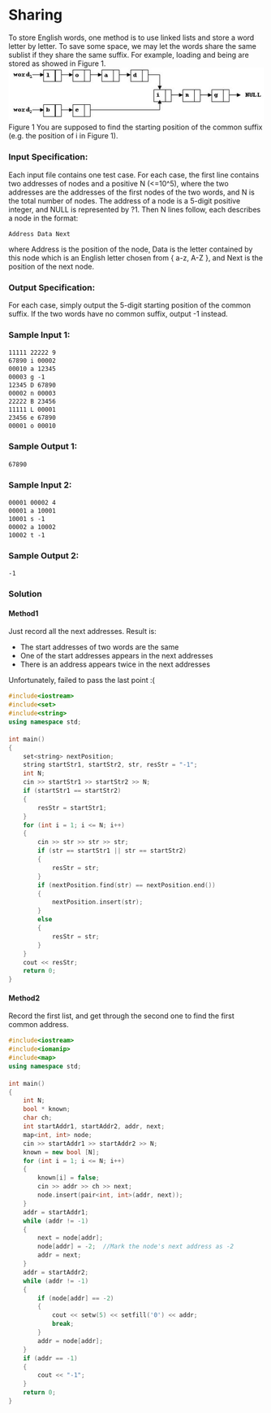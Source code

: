 # Sharing
To store English words, one method is to use linked lists and store a word letter by letter. To save some space, we may let the words share the same sublist if they share the same suffix. For example, loading and being are stored as showed in Figure 1.
![](../img/1032.jpg)
Figure 1
You are supposed to find the starting position of the common suffix (e.g. the position of i in Figure 1).
### Input Specification:
Each input file contains one test case. For each case, the first line contains two addresses of nodes and a positive N (<=10^5), where the two addresses are the addresses of the first nodes of the two words, and N is the total number of nodes. The address of a node is a 5-digit positive integer, and NULL is represented by ?1.
Then N lines follow, each describes a node in the format:
```
Address Data Next
```
where Address is the position of the node, Data is the letter contained by this node which is an English letter chosen from { a-z, A-Z }, and Next is the position of the next node.
### Output Specification:
For each case, simply output the 5-digit starting position of the common suffix. If the two words have no common suffix, output -1 instead.
### Sample Input 1:
```in
11111 22222 9
67890 i 00002
00010 a 12345
00003 g -1
12345 D 67890
00002 n 00003
22222 B 23456
11111 L 00001
23456 e 67890
00001 o 00010
```
### Sample Output 1:
```out
67890
```
### Sample Input 2:
```in
00001 00002 4
00001 a 10001
10001 s -1
00002 a 10002
10002 t -1
```
### Sample Output 2:
```out
-1
```
### Solution
#### Method1
Just record all the next addresses. Result is:
* The start addresses of two words are the same
* One of the start addresses appears in the next addresses
* There is an address appears twice in the next addresses

Unfortunately, failed to pass the last point :(
```C++
#include<iostream>
#include<set>
#include<string>
using namespace std;

int main()
{
    set<string> nextPosition;
    string startStr1, startStr2, str, resStr = "-1";
    int N;
    cin >> startStr1 >> startStr2 >> N;
    if (startStr1 == startStr2)
    {
        resStr = startStr1;
    }
    for (int i = 1; i <= N; i++)
    {
        cin >> str >> str >> str;
        if (str == startStr1 || str == startStr2)
        {
            resStr = str;
        }
        if (nextPosition.find(str) == nextPosition.end())
        {
            nextPosition.insert(str);
        }
        else
        {
            resStr = str;
        }
    }
    cout << resStr;
    return 0;
}
```
#### Method2
Record the first list, and get through the second one to find the first common address.
```C++
#include<iostream>
#include<iomanip>
#include<map>
using namespace std;

int main()
{
    int N;
    bool * known;
    char ch;
    int startAddr1, startAddr2, addr, next;
    map<int, int> node;    
    cin >> startAddr1 >> startAddr2 >> N;
    known = new bool [N];
    for (int i = 1; i <= N; i++)
    {
        known[i] = false;
        cin >> addr >> ch >> next;
        node.insert(pair<int, int>(addr, next));
    }
    addr = startAddr1;
    while (addr != -1)
    {
        next = node[addr];
        node[addr] = -2;  //Mark the node's next address as -2
        addr = next;
    }
    addr = startAddr2;
    while (addr != -1)
    {
        if (node[addr] == -2)
        {
            cout << setw(5) << setfill('0') << addr;
            break;
        }
        addr = node[addr];
    }
    if (addr == -1)
    {
        cout << "-1";
    }
    return 0;
}
```